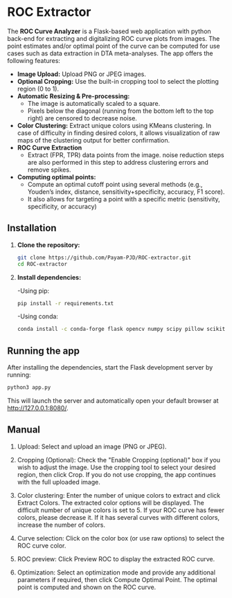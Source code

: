 # ROC Extractor

The **ROC Curve Analyzer** is a Flask-based web application with python back-end for extracting and digitalizing ROC curve plots from images. The point estimates and/or optimal point of the curve can be computed for use cases such as data extraction in DTA meta-analyses. 
The app offers the following features:

- **Image Upload:** Upload PNG or JPEG images.
- **Optional Cropping:** Use the built-in cropping tool to select the plotting region (0 to 1).
- **Automatic Resizing & Pre-processing:**  
  - The image is automatically scaled to a square.  
  - Pixels below the diagonal (running from the bottom left to the top right) are censored to decrease noise.
- **Color Clustering:** Extract unique colors using KMeans clustering. In case of difficulty in finding desired colors, it allows visualization of raw maps of the clustering output for better confirmation.
- **ROC Curve Extraction**  
  - Extract (FPR, TPR) data points from the image. noise reduction steps are also performed in this step to address clustering errors and remove spikes. 
- **Computing optimal points:**
  - Compute an optimal cutoff point using several methods (e.g., Youden’s index, distance, sensitivity+specificity, accuracy, F1 score).
  - It also allows for targeting a point with a specific metric (sensitivity, specificity, or accuracy)

## Installation
1. **Clone the repository:**

   ```bash
   git clone https://github.com/Payam-PJD/ROC-extractor.git
   cd ROC-extractor

2. **Install dependencies:**
    
    -Using pip:
   ```bash
   pip install -r requirements.txt
   ```

    -Using conda:
   ```bash
   conda install -c conda-forge flask opencv numpy scipy pillow scikit-learn
   ```

## Running the app
After installing the dependencies, start the Flask development server by running:
```bash
python3 app.py
```
This will launch the server and automatically open your default browser at http://127.0.0.1:8080/.
## Manual
1. Upload:
 Select and upload an image (PNG or JPEG).

2. Cropping (Optional):
  Check the "Enable Cropping (optional)" box if you wish to adjust the image.
  Use the cropping tool to select your desired region, then click Crop.
  If you do not use cropping, the app continues with the full uploaded image.

3. Color clustering:
  Enter the number of unique colors to extract and click Extract Colors. The extracted color options will be displayed.
  The difficult number of unique colors is set to 5. If your ROC curve has fewer colors, please decrease it. If it has several curves with different colors, increase the number of colors.

4. Curve selection:
  Click on the color box (or use raw options) to select the ROC curve color.

5. ROC preview:
  Click Preview ROC to display the extracted ROC curve.

6. Optimization:
  Select an optimization mode and provide any additional parameters if required, then click Compute Optimal Point. The optimal point is computed and shown on the ROC curve.
